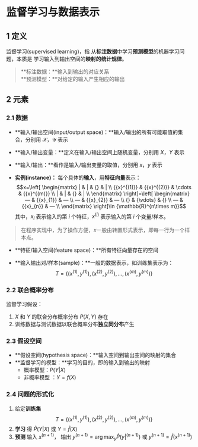 # 监督学习与数据表示

## 1 定义
监督学习(supervised learning)，指 从**标注数据**中学习**预测模型**的机器学习问题，本质是 学习输入到输出空间的**映射的统计规律**。
>**标注数据：**输入到输出的对应关系  
>**预测模型：**对给定的输入产生相应的输出

## 2 元素
### 2.1 数据
- **输入/输出空间(input/output space)：**输入/输出的所有可能取值的集合，分别用 $\mathcal{X}$，$\mathcal{Y}$ 表示

- **输入/输出变量：**定义在输入/输出空间上随机变量，分别用 $X$，$Y$ 表示

- **输入/输出：**看作是输入/输出变量的取值，分别用 $x$，$y$ 表示

- **实例(instance)：** 每个具体的**输入**，用**特征向量**表示：  
	$$x=\left[ \begin{matrix}
   | & | & {} & |  \\
   {{x}^{(1)}} & {{x}^{(2)}} & \cdots  & {{x}^{(m)}}  \\
   | & | & {} & |  \\
\end{matrix} \right]=\left[ \begin{matrix}
   — & {{x}_{1}} & —  \\
   — & {{x}_{2}} & —  \\
   {} & {\vdots} & {}  \\
   — & {{x}_{n}} & —  \\
\end{matrix} \right]\in {\mathbb{R}^{n\times m}}$$
	其中，$x_i$ 表示输入的第 $i$ 个特征，$x^{(i)}$ 表示输入的第 $i$ 个变量/样本。
>在程序实现中，为了操作方便，$x$一般由转置形式表示，即每一行为一个样本点。

- **特征/输入空间(feature space)：**所有特征向量存在的空间

- **输入输出对/样本(sample)：**一般的数据表示，如训练集表示为：
	$$T=\{({{x}^{(1)}},{{y}^{(1)}}),({{x}^{(2)}},{{y}^{(2)}}),\ldots ,({{x}^{(m)}},{{y}^{(m)}})\}$$

### 2.2 联合概率分布
监督学习假设：
1. $X$ 和 $Y$ 的联合分布概率分布 $P(X,Y)$ 存在
2. 训练数据与测试数据以联合概率分布**独立同分布**产生
### 2.3 假设空间
- **假设空间(hypothesis space)：**输入空间到输出空间的映射的集合
- **监督学习的模型：**学习的目的，即的输入到输出的映射
	- 概率模型：$P(Y|X)$
	- 非概率模型 ：$Y=f(X)$
### 2.4 问题的形式化
1. 给定**训练集**
	$$T=\{({{x}^{(1)}},{{y}^{(1)}}),({{x}^{(2)}},{{y}^{(2)}}),\ldots ,({{x}^{(m)}},{{y}^{(m)}})\}$$
2. **学习**
	得 $\hat{P}(Y|X)$ 或 $Y=\hat{f}(X)$
3. **预测**
	输入 $x^{(n+1)}$， 输出 $\displaystyle y^{(n+1)}=\arg\max_y\hat{P}(y|^{(n+1)})$ 或 $\displaystyle y^{(n+1)}=\hat{f}(x^{(n+1)})$




















